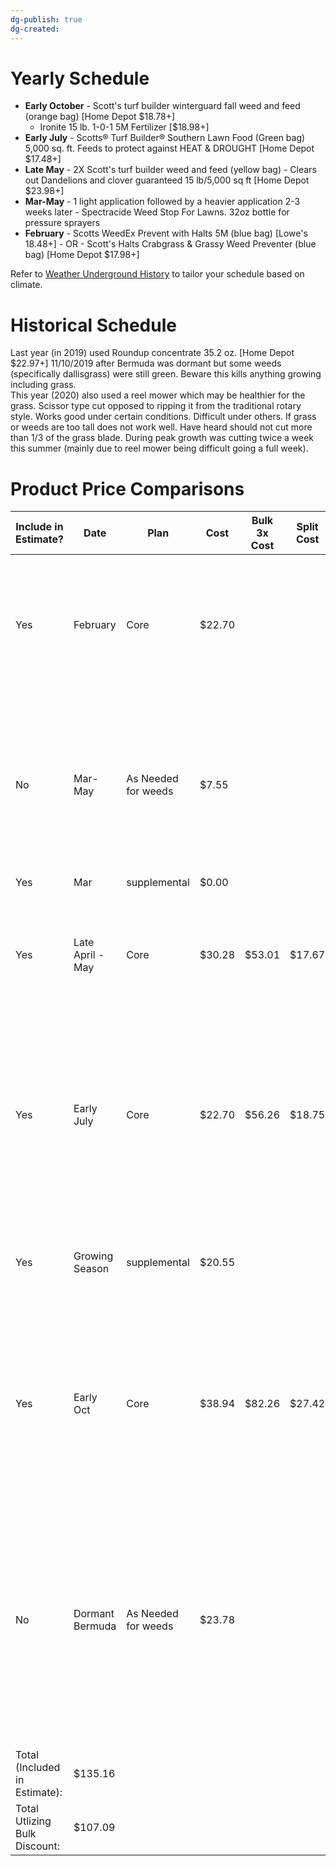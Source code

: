 ```yaml
---
dg-publish: true
dg-created:
---
```


# Yearly Schedule

- **Early October** - Scott's turf builder winterguard fall weed and feed (orange bag) [Home Depot $18.78+]															
	- Ironite 15 lb. 1-0-1 5M Fertilizer [$18.98+]																			
- **Early July** - Scotts® Turf Builder® Southern Lawn Food (Green bag) 5,000 sq. ft. Feeds to protect against HEAT & DROUGHT  [Home Depot $17.48+]		
- **Late May** - 2X Scott's turf builder weed and feed (yellow bag) - Clears out Dandelions and clover guaranteed 15 lb/5,000 sq ft [Home Depot $23.98+]
- **Mar-May** - 1 light application followed by a heavier application 2-3 weeks later - Spectracide Weed Stop For Lawns. 32oz bottle for pressure sprayers
- **February** - Scotts WeedEx Prevent with Halts 5M (blue bag) [Lowe's 18.48+] - OR - Scott's Halts Crabgrass & Grassy Weed Preventer (blue bag) [Home Depot $17.98+]

Refer to [Weather Underground History](https://www.wunderground.com/history/daily/us/tx/wylie/KDAL) to tailor your schedule based on climate.

# Historical Schedule

Last year (in 2019) used Roundup concentrate 35.2 oz. [Home Depot $22.97+] 11/10/2019 after Bermuda was dormant but some weeds (specifically dallisgrass) were still green. Beware this kills anything growing including grass.													
This year (2020) also used a reel mower which may be healthier for the grass. Scissor type cut opposed to ripping it from the traditional rotary style. Works good under certain conditions. Difficult under others. If grass or weeds are too tall does not work well. Have heard should not cut more than 1/3 of the grass blade. During peak growth was cutting twice a week this summer (mainly due to reel mower being difficult going a full week).

# Product Price Comparisons

| Include in Estimate?          | Date             | Plan                | Cost   | Bulk 3x Cost | Split Cost | Type     | Description | Comments                                                                                                                                                                       | Product                                                                                                                                               | Product                                                                                                                                               |                                                                  |
| ----------------------------- | ---------------- | ------------------- | ------ | ------------ | ---------- | -------- | ----------- | ------------------------------------------------------------------------------------------------------------------------------------------------------------------------------ | ----------------------------------------------------------------------------------------------------------------------------------------------------- | ----------------------------------------------------------------------------------------------------------------------------------------------------- | ---------------------------------------------------------------- |
| Yes                           | February         | Core                | $22.70 |              |            | Granular | Fertilizer  |                                                                                                                                                                                | Scotts Halts 10.06 lbs. 5,000 sq. ft. Crabgrass and Grassy Weed Preventer (blue bag) [Homedepot $20.97+ 2/19/2022]                                    |                                                                                                                                                       |                                                                  |
| No                            | Mar-May          | As Needed for weeds | $7.55  |              |            | Liquid   | Poison      | 1 light application followed by a heavier application 2-3 weeks later - Spectracide Weed Stop For Lawns. 32oz bottle for pressure sprayers                                     | Spectracide Weed Stop for Lawns 32 oz. Concentrate Lawn Weed Killer [Homedepot $6.97+]                                                                |                                                                                                                                                       |                                                                  |
| Yes                           | Mar              | supplemental        | $0.00  |              |            | Mow      | Scalp yard  |                                                                                                                                                                                |                                                                                                                                                       |                                                                                                                                                       |                                                                  |
| Yes                           | Late April - May | Core                | $30.28 | $53.01       | $17.67     | Granular | Fertilizer  | 2X Scott's turf builder weed and feed (yellow bag) - Clears out Dandelions and clover guaranteed                                                                               | 2X Scott's turf builder weed and feed (yellow bag) [14.29 lbs. 5,000 sq. ft. $27.97+ Home Depot 6/11/2022]                                            | 2X Scott's turf builder weed and feed (yellow bag) [43 lbs. 15,000 sq. ft. Sale $48.97+ = $53.01/3 = $17.67]                                          |                                                                  |
| Yes                           | Early July       | Core                | $22.70 | $56.26       | $18.75     | Granular | Fertilizer  |                                                                                                                                                                                | Scotts® Turf Builder® Southern Lawn Food (Green bag) 14.06 lbs. 5,000 sq. ft. Feeds to protect against HEAT & DROUGHT  [Home Depot $20.97+ 6/11/2022] | Scotts® Turf Builder® Southern Lawn Food (Green bag) 42.5 lbs. 15,000 sq. ft. Feeds to protect against HEAT & DROUGHT  [Home Depot $51.97+ 6/11/2022] |                                                                  |
| Yes                           | Growing Season   | supplemental        | $20.55 |              |            | Granular | Fertilizer  | For Deep Green Lawn (Can be applied multiple times as desired)                                                                                                                 | Pennington - Ironite 15 lb. 1-0-1 5,000 sq.ft. Fertilizer (HomeDepot $18.98+ 6/11/2022)                                                               | Pennington - Ironite 30 lb. 1-0-1 10,000 sq.ft. Fertilizer (HomeDepot $28.98+ 6/11/2022)                                                              | IronPro 15 lb. 5,000 sq. ft. 1-0-1 [$19.98+ HomeDepot 9/16/2023] |
| Yes                           | Early Oct        | Core                | $38.94 | $82.26       | $27.42     | Granular | Fertilizer  |                                                                                                                                                                                | Turf Builder WinterGuard 14 lbs. 5,000 sq. ft. Fall Weed and Feed Weed Killer Plus Lawn Fertilizer (Orange bag) [HomeDepot $35.97+ 11/06/2022]        | Turf Builder WinterGuard 42.87 lbs. 15,000 sq. ft. Fall Weed and Feed Weed Killer Plus Lawn Fertilizer (Orange bag) [HomeDepot $75.99+ 11/06/2022]    |                                                                  |
| No                            | Dormant Bermuda  | As Needed for weeds | $23.78 |              |            | Liquid   | Poison      | *Only apply if needed. For tough weeds such as Dallisgrass, apply Roundup after bermuda is dormant but Dallisgrass (or desired weed) is not. Do NOT use on St Augustine Grass. | Roundup 35.2 oz. Weed and Grass Killer Concentrate Plus [HomeDepot $21.97+ 6/11/2022]                                                                 |                                                                                                                                                       |                                                                  |
| Total (Included in Estimate): | $135.16          |                     |        |              |            |          |             |                                                                                                                                                                                |                                                                                                                                                       |                                                                                                                                                       |                                                                  |
| Total Utlizing Bulk Discount: | $107.09          |                     |        |              |            |          |             |                                                                                                                                                                                |                                                                                                                                                       |                                                                                                                                                       |                                                                  |



